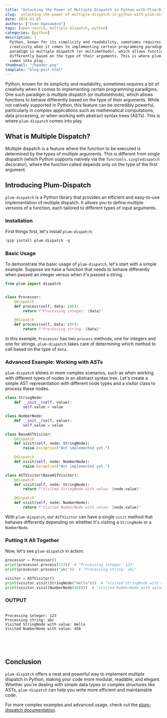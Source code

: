 ```yaml
---
title: "Unlocking the Power of Multiple Dispatch in Python with Plum-Dispatch"
slug:  unlocking-the-power-of-multiple-dispatch-in-python-with-plum-dispatch
date: 2024-01-05
authors: ["Ivan Ogasawara"]
tags: [open-source, multiple-dispatch, python]
categories: [python]
description: |
  Python, known for its simplicity and readability, sometimes requires a bit of
  creativity when it comes to implementing certain programming paradigms. One such
  paradigm is multiple dispatch (or multimethods), which allows functions to behave
  differently based on the type of their arguments. This is where plum-dispatch
  comes into play.
thumbnail: "/header.png"
template: "blog-post.html"
---
```

Python, known for its simplicity and readability, sometimes requires a bit of creativity when it comes to implementing certain programming paradigms. One such paradigm is multiple dispatch (or multimethods), which allows functions to behave differently based on the type of their arguments. While not natively supported in Python, this feature can be incredibly powerful, particularly in complex applications such as mathematical computations, data processing, or when working with abstract syntax trees (ASTs). This is where `plum-dispatch` comes into play.

## What is Multiple Dispatch?

Multiple dispatch is a feature where the function to be executed is determined by the types of multiple arguments. This is different from single dispatch (which Python supports natively via the `functools.singledispatch` decorator), where the function called depends only on the type of the first argument.

## Introducing Plum-Dispatch

`plum-dispatch` is a Python library that provides an efficient and easy-to-use implementation of multiple dispatch. It allows you to define multiple versions of a function, each tailored to different types of input arguments.

### Installation

First things first, let's install `plum-dispatch`:


```python
!pip install plum-dispatch -q
```

### Basic Usage

To demonstrate the basic usage of `plum-dispatch`, let's start with a simple example. Suppose we have a function that needs to behave differently when passed an integer versus when it's passed a string.


```python
from plum import dispatch


class Processor:
    @dispatch
    def process(self, data: int):
        return f"Processing integer: {data}"

    @dispatch
    def process(self, data: str):
        return f"Processing string: {data}"
```

In this example, `Processor` has two `process` methods, one for integers and one for strings. `plum-dispatch` takes care of determining which method to call based on the type of `data`.

### Advanced Example: Working with ASTs

`plum-dispatch` shines in more complex scenarios, such as when working with different types of nodes in an abstract syntax tree. Let's create a simple AST representation with different node types and a visitor class to process these nodes.


```python
class StringNode:
    def __init__(self, value):
        self.value = value

class NumberNode:
    def __init__(self, value):
        self.value = value

class BaseASTVisitor:
    @dispatch
    def visit(self, node: StringNode):
        raise Exception("Not implemented yet.")

    @dispatch
    def visit(self, node: NumberNode):
        raise Exception("Not implemented yet.")

class ASTVisitor(BaseASTVisitor):
    @dispatch
    def visit(self, node: StringNode):
        return f"Visited StringNode with value: {node.value}"

    @dispatch
    def visit(self, node: NumberNode):
        return f"Visited NumberNode with value: {node.value}"
```

With `plum-dispatch`, our `ASTVisitor` can have a single `visit` method that behaves differently depending on whether it's visiting a `StringNode` or a `NumberNode`.

### Putting It All Together
Now, let's see `plum-dispatch` in action:


```python
processor = Processor()
print(processor.process(123))  # "Processing integer: 123"
print(processor.process("abc"))  # "Processing string: abc"

visitor = ASTVisitor()
print(visitor.visit(StringNode("Hello")))  # "Visited StringNode with value: Hello"
print(visitor.visit(NumberNode(456)))  # "Visited NumberNode with value: 456"
```

<div class="language-text highlight">
<h3 class="code-label">
  OUTPUT<i aria-hidden="true" data-feather="chevron-left"></i>
  <i aria-hidden="true" data-feather="chevron-right"></i>
</h3>
<pre class="output">
  <code><span>
Processing integer: 123
Processing string: abc
Visited StringNode with value: Hello
Visited NumberNode with value: 456

</span></code>
</pre>
</div>

## Conclusion

`plum-dispatch` offers a neat and powerful way to implement multiple dispatch in Python, making your code more modular, readable, and elegant. Whether you're dealing with simple data types or complex structures like ASTs, `plum-dispatch` can help you write more efficient and maintainable code.

For more complex examples and advanced usage, check out the [plum-dispatch documentation](https://github.com/wesselb/plum).
